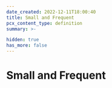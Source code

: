 ```yaml
---
date_created: 2022-12-11T18:00:40
title: Small and Frequent
pcx_content_type: definition
summary: >-

hidden: true
has_more: false
---
```


# Small and Frequent
